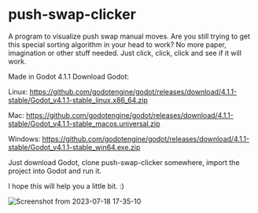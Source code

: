 # push-swap-clicker
A program to visualize push swap manual moves. Are you still trying to get this special sorting algorithm in your head to work? No more paper, imagination or other stuff needed. Just click, click, click and see if it will work.

Made in Godot 4.1.1 
Download Godot:

Linux:
https://github.com/godotengine/godot/releases/download/4.1.1-stable/Godot_v4.1.1-stable_linux.x86_64.zip

Mac:
https://github.com/godotengine/godot/releases/download/4.1.1-stable/Godot_v4.1.1-stable_macos.universal.zip

Windows:
https://github.com/godotengine/godot/releases/download/4.1.1-stable/Godot_v4.1.1-stable_win64.exe.zip

Just download Godot, clone push-swap-clicker somewhere, import the project into Godot and run it.

I hope this will help you a little bit. :)

![Screenshot from 2023-07-18 17-35-10](https://github.com/stevebalk/push-swap-clicker/assets/118443457/141c8010-393d-4813-b8ee-6c208d523e7b)
